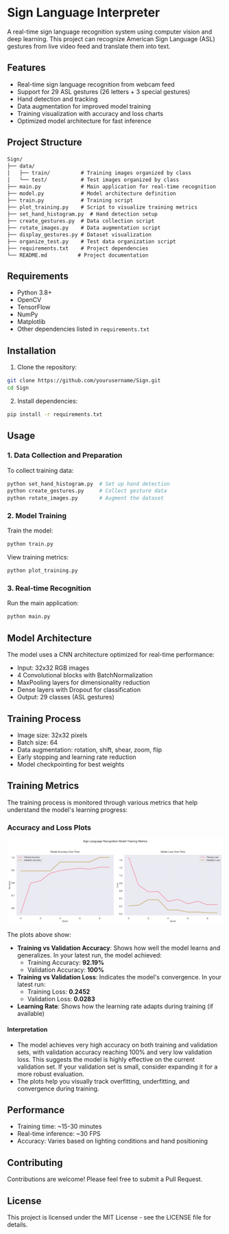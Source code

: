 # Sign Language Interpreter

A real-time sign language recognition system using computer vision and deep learning. This project can recognize American Sign Language (ASL) gestures from live video feed and translate them into text.

## Features

- Real-time sign language recognition from webcam feed
- Support for 29 ASL gestures (26 letters + 3 special gestures)
- Hand detection and tracking
- Data augmentation for improved model training
- Training visualization with accuracy and loss charts
- Optimized model architecture for fast inference

## Project Structure

```
Sign/
├── data/
│   ├── train/          # Training images organized by class
│   └── test/           # Test images organized by class
├── main.py             # Main application for real-time recognition
├── model.py            # Model architecture definition
├── train.py            # Training script
├── plot_training.py    # Script to visualize training metrics
├── set_hand_histogram.py  # Hand detection setup
├── create_gestures.py  # Data collection script
├── rotate_images.py    # Data augmentation script
├── display_gestures.py # Dataset visualization
├── organize_test.py    # Test data organization script
├── requirements.txt    # Project dependencies
└── README.md          # Project documentation
```

## Requirements

- Python 3.8+
- OpenCV
- TensorFlow
- NumPy
- Matplotlib
- Other dependencies listed in `requirements.txt`

## Installation

1. Clone the repository:
```bash
git clone https://github.com/yourusername/Sign.git
cd Sign
```

2. Install dependencies:
```bash
pip install -r requirements.txt
```

## Usage

### 1. Data Collection and Preparation

To collect training data:
```bash
python set_hand_histogram.py  # Set up hand detection
python create_gestures.py     # Collect gesture data
python rotate_images.py       # Augment the dataset
```

### 2. Model Training

Train the model:
```bash
python train.py
```

View training metrics:
```bash
python plot_training.py
```

### 3. Real-time Recognition

Run the main application:
```bash
python main.py
```

## Model Architecture

The model uses a CNN architecture optimized for real-time performance:
- Input: 32x32 RGB images
- 4 Convolutional blocks with BatchNormalization
- MaxPooling layers for dimensionality reduction
- Dense layers with Dropout for classification
- Output: 29 classes (ASL gestures)

## Training Process

- Image size: 32x32 pixels
- Batch size: 64
- Data augmentation: rotation, shift, shear, zoom, flip
- Early stopping and learning rate reduction
- Model checkpointing for best weights

## Training Metrics

The training process is monitored through various metrics that help understand the model's learning progress:

### Accuracy and Loss Plots

![Training Metrics](training_metrics.png)

The plots above show:
- **Training vs Validation Accuracy**: Shows how well the model learns and generalizes. In your latest run, the model achieved:
  - Training Accuracy: **92.19%**
  - Validation Accuracy: **100%**
- **Training vs Validation Loss**: Indicates the model's convergence. In your latest run:
  - Training Loss: **0.2452**
  - Validation Loss: **0.0283**
- **Learning Rate**: Shows how the learning rate adapts during training (if available)

#### Interpretation
- The model achieves very high accuracy on both training and validation sets, with validation accuracy reaching 100% and very low validation loss. This suggests the model is highly effective on the current validation set. If your validation set is small, consider expanding it for a more robust evaluation.
- The plots help you visually track overfitting, underfitting, and convergence during training.

## Performance

- Training time: ~15-30 minutes
- Real-time inference: ~30 FPS
- Accuracy: Varies based on lighting conditions and hand positioning

## Contributing

Contributions are welcome! Please feel free to submit a Pull Request.

## License

This project is licensed under the MIT License - see the LICENSE file for details. 